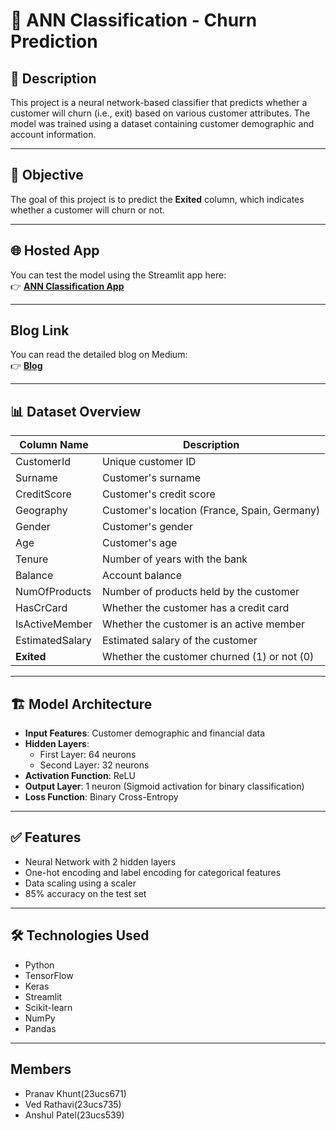 # 🚀 ANN Classification - Churn Prediction

## 📖 Description
This project is a neural network-based classifier that predicts whether a customer will churn (i.e., exit) based on various customer attributes. The model was trained using a dataset containing customer demographic and account information.

---

## 🎯 Objective
The goal of this project is to predict the **Exited** column, which indicates whether a customer will churn or not.

---

## 🌐 Hosted App
You can test the model using the Streamlit app here:  
👉 [**ANN Classification App**](https://customer-churn-prediction-ann-2nqmacs43asrdsts6owfh4.streamlit.app/)

---

## Blog Link
You can read the detailed blog on Medium:                                                  
👉 [**Blog**](https://medium.com/@pranavkhunt6905/predicting-customer-churn-with-artificial-neural-networks-727b5fc1483a)

---

## 📊 Dataset Overview
| Column Name | Description |
|------------|-------------|
| CustomerId | Unique customer ID |
| Surname | Customer's surname |
| CreditScore | Customer's credit score |
| Geography | Customer's location (France, Spain, Germany) |
| Gender | Customer's gender |
| Age | Customer's age |
| Tenure | Number of years with the bank |
| Balance | Account balance |
| NumOfProducts | Number of products held by the customer |
| HasCrCard | Whether the customer has a credit card |
| IsActiveMember | Whether the customer is an active member |
| EstimatedSalary | Estimated salary of the customer |
| **Exited** | Whether the customer churned (1) or not (0) |

---

## 🏗️ Model Architecture
- **Input Features**: Customer demographic and financial data  
- **Hidden Layers**:  
   - First Layer: 64 neurons  
   - Second Layer: 32 neurons  
- **Activation Function**: ReLU  
- **Output Layer**: 1 neuron (Sigmoid activation for binary classification)  
- **Loss Function**: Binary Cross-Entropy  

---

## ✅ Features
- Neural Network with 2 hidden layers  
- One-hot encoding and label encoding for categorical features  
- Data scaling using a scaler  
- 85% accuracy on the test set  

---
## 🛠️ Technologies Used
- Python
- TensorFlow
- Keras
- Streamlit
- Scikit-learn
- NumPy
- Pandas

---
## Members
- Pranav Khunt(23ucs671)
- Ved Rathavi(23ucs735)
- Anshul Patel(23ucs539)

